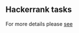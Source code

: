 ## Hackerrank tasks
For more details please [see](https://www.hackerrank.com/domains/tutorials/30-days-of-code)
